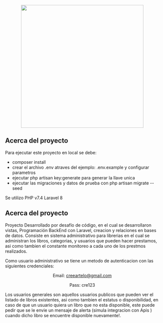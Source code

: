 <p align="center"><a href="https://laravel.com" target="_blank"><img src="https://raw.githubusercontent.com/laravel/art/master/logo-lockup/5%20SVG/2%20CMYK/1%20Full%20Color/laravel-logolockup-cmyk-red.svg" width="400"></a></p>

## Acerca del proyecto

Para ejecutar este proyecto en local se debe:

- composer install
- crear el archivo .env atraves del ejemplo: .env.example y configurar parametros 
- ejecutar php artisan key:generate para generar la llave unica
- ejecutar las migraciones y datos de prueba con php artisan migrate --seed

Se utilizo PHP v7.4 Laravel 8

## Acerca del proyecto

Proyecto Desarrollado por desafío de código, en el cual se desarrollaron vistas, Programación BackEnd con Laravel, creacion y relaciones en bases de datos. Consiste en sistema administrativo para librerias en el cual se administran los libros, categorias, y usuarios que pueden hacer prestamos, asi como tambien el constante monitoreo a cada uno de los prestmos realizados.

Como usuario administrativo se tiene un metodo de autenticacion con las siguientes credenciales:
    <p align="center"> Email: creeartelo@gmail.com</p>
    <p align="center"> Pass: cre123 </p>

Los usuarios generales son aquellos usuarios publicos que pueden ver el listado de libros existentes, asi como tambien el estatus o disponibilidad, en caso de que un usuario quiera un libro que no esta disponible, este puede pedir que se le envie un mensaje de alerta (simula integracion con Apis ) cuando dicho libro se encuentre disponible nuevamente!.
    

